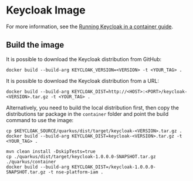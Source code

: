 # Keycloak Image
For more information, see the [Running Keycloak in a container guide](https://www.keycloak.org/server/containers).

## Build the image

It is possible to download the Keycloak distribution from GitHub:

    docker build --build-arg KEYCLOAK_VERSION=<VERSION> -t <YOUR_TAG> .

It is possible to download the Keycloak distribution from a URL:

    docker build --build-arg KEYCLOAK_DIST=http://<HOST>:<PORT>/keycloak-<VERSION>.tar.gz -t <YOUR_TAG> .

Alternatively, you need to build the local distribution first, then copy the distributions tar package in the `container` folder and point the build command to use the image:

    cp $KEYCLOAK_SOURCE/quarkus/dist/target/keycloak-<VERSION>.tar.gz .
    docker build --build-arg KEYCLOAK_DIST=keycloak-<VERSION>.tar.gz -t <YOUR_TAG> .

    mvn clean install -DskipTests=true
    cp ./quarkus/dist/target/keycloak-1.0.0.0-SNAPSHOT.tar.gz ./quarkus/container
    docker build --build-arg KEYCLOAK_DIST=/keycloak-1.0.0.0-SNAPSHOT.tar.gz -t nse-platform-iam .
